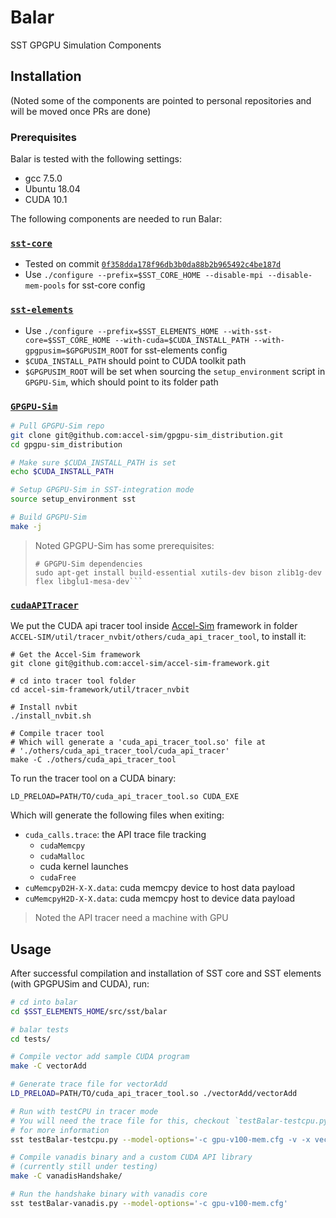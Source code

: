 # Balar

SST GPGPU Simulation Components

## Installation

(Noted some of the components are pointed to personal repositories and will be moved once PRs are done)

### Prerequisites

Balar is tested with the following settings:

- gcc 7.5.0
- Ubuntu 18.04
- CUDA 10.1

The following components are needed to run Balar:

### [`sst-core`](https://github.com/sstsimulator/sst-core)

- Tested on commit [`0f358dda178f96db3b0da88b2b965492c4be187d`](https://github.com/sstsimulator/sst-core/tree/0f358dda178f96db3b0da88b2b965492c4be187d)
- Use `./configure --prefix=$SST_CORE_HOME --disable-mpi --disable-mem-pools` for sst-core config

### [`sst-elements`](https://github.com/sstsimulator/sst-elements)

- Use `./configure --prefix=$SST_ELEMENTS_HOME --with-sst-core=$SST_CORE_HOME --with-cuda=$CUDA_INSTALL_PATH --with-gpgpusim=$GPGPUSIM_ROOT` for sst-elements config
- `$CUDA_INSTALL_PATH` should point to CUDA toolkit path
- `$GPGPUSIM_ROOT` will be set when sourcing the `setup_environment` script in `GPGPU-Sim`, which should point to its folder path

### [`GPGPU-Sim`](https://github.com/accel-sim/gpgpu-sim_distribution)

```sh
# Pull GPGPU-Sim repo
git clone git@github.com:accel-sim/gpgpu-sim_distribution.git
cd gpgpu-sim_distribution

# Make sure $CUDA_INSTALL_PATH is set
echo $CUDA_INSTALL_PATH

# Setup GPGPU-Sim in SST-integration mode
source setup_environment sst

# Build GPGPU-Sim
make -j
```

> Noted GPGPU-Sim has some prerequisites:
> ```shell
> # GPGPU-Sim dependencies
> sudo apt-get install build-essential xutils-dev bison zlib1g-dev flex libglu1-mesa-dev```

### [`cudaAPITracer`](https://github.com/accel-sim/accel-sim-framework)

We put the CUDA api tracer tool inside [Accel-Sim](https://github.com/accel-sim/accel-sim-framework) framework in folder `ACCEL-SIM/util/tracer_nvbit/others/cuda_api_tracer_tool`, to install it:

```shell
# Get the Accel-Sim framework
git clone git@github.com:accel-sim/accel-sim-framework.git

# cd into tracer tool folder
cd accel-sim-framework/util/tracer_nvbit

# Install nvbit
./install_nvbit.sh

# Compile tracer tool
# Which will generate a 'cuda_api_tracer_tool.so' file at
# './others/cuda_api_tracer_tool/cuda_api_tracer'
make -C ./others/cuda_api_tracer_tool
```

To run the tracer tool on a CUDA binary:
```shell
LD_PRELOAD=PATH/TO/cuda_api_tracer_tool.so CUDA_EXE
```

Which will generate the following files when exiting:

- `cuda_calls.trace`: the API trace file tracking
    - `cudaMemcpy`
    - `cudaMalloc`
    - cuda kernel launches
    - `cudaFree`
- `cuMemcpyD2H-X-X.data`: cuda memcpy device to host data payload
- `cuMemcpyH2D-X-X.data`: cuda memcpy host to device data payload

> Noted the API tracer need a machine with GPU

## Usage

After successful compilation and installation of SST core and SST elements (with GPGPUSim and CUDA), run:

```bash
# cd into balar
cd $SST_ELEMENTS_HOME/src/sst/balar

# balar tests
cd tests/

# Compile vector add sample CUDA program 
make -C vectorAdd

# Generate trace file for vectorAdd
LD_PRELOAD=PATH/TO/cuda_api_tracer_tool.so ./vectorAdd/vectorAdd

# Run with testCPU in tracer mode
# You will need the trace file for this, checkout `testBalar-testcpu.py` header
# for more information
sst testBalar-testcpu.py --model-options='-c gpu-v100-mem.cfg -v -x vectorAdd/vectorAdd -t cuda_calls.trace'

# Compile vanadis binary and a custom CUDA API library
# (currently still under testing)
make -C vanadisHandshake/

# Run the handshake binary with vanadis core
sst testBalar-vanadis.py --model-options='-c gpu-v100-mem.cfg'
```
